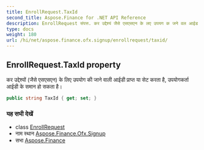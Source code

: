```yaml
---
title: EnrollRequest.TaxId
second_title: Aspose.Finance for .NET API Reference
description: EnrollRequest संपत्त. कर उद्देश्यं जैसे एसएसएन के लए उपयग क जने वल आईड प्रप्त य सेट करत है उपयगकर्त आईड के समन ह सकत है
type: docs
weight: 180
url: /hi/net/aspose.finance.ofx.signup/enrollrequest/taxid/
---
```

## EnrollRequest.TaxId property

कर उद्देश्यों (जैसे एसएसएन) के लिए उपयोग की जाने वाली आईडी प्राप्त या सेट करता है, उपयोगकर्ता आईडी के समान हो सकता है।

```csharp
public string TaxId { get; set; }
```

### यह सभी देखें

* class [EnrollRequest](../)
* नाम स्थान [Aspose.Finance.Ofx.Signup](../../enrollrequest/)
* सभा [Aspose.Finance](../../../)


